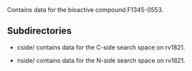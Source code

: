 Contains data for the bioactive compound F1345-0553.

## Subdirectories

- cside/ contains data for the C-side search space on rv1821.

- nside/ contains data for the N-side search space on rv1821.

